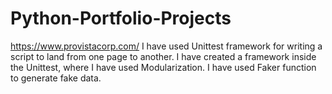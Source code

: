 # Python-Portfolio-Projects
https://www.provistacorp.com/
I have used Unittest framework for writing a script to land from one page to another.
I have created a framework inside the Unittest, where I have used Modularization.
I have used Faker function to generate fake data.
